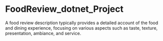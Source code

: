 # FoodReview_dotnet_Project
 A food review description typically provides a detailed account of the food and dining experience, focusing on various aspects such as taste, texture, presentation, ambiance, and service.
